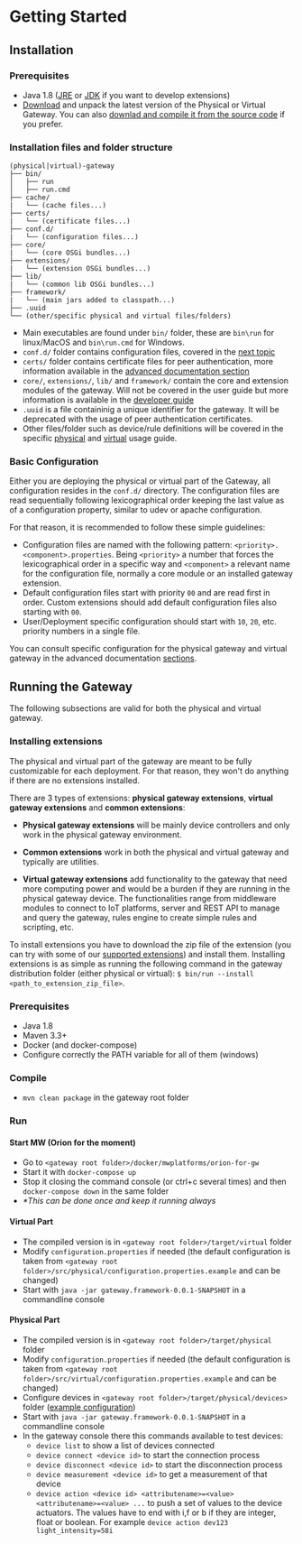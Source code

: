 # Getting Started

## Installation

### Prerequisites

 - Java 1.8 ([JRE](https://www.oracle.com/technetwork/es/java/javase/downloads/jre8-downloads-2133155.html) or [JDK](https://www.oracle.com/technetwork/java/javase/downloads/jdk8-downloads-2133151.html) if you want to develop extensions)
 - [Download](https://github.com/INTER-IoT/gateway/releases) and unpack the latest version of the Physical or Virtual Gateway. You can also [downlad and compile it from the source code](advanced-documentation#compiling-from-source) if you prefer.

### Installation files and folder structure

```text
(physical|virtual)-gateway
├── bin/
│   ├── run
│   ├── run.cmd
├── cache/
|   └── (cache files...)
├── certs/
|   └── (certificate files...)
├── conf.d/
|   └── (configuration files...)
├── core/
|   └── (core OSGi bundles...)
├── extensions/
|   └── (extension OSGi bundles...)
├── lib/
|   └── (common lib OSGi bundles...)
├── framework/
|   └── (main jars added to classpath...)
├── .uuid
└── (other/specific physical and virtual files/folders)
```

 - Main executables are found under `bin/` folder, these are `bin\run` for linux/MacOS and `bin\run.cmd` for Windows.
  - `conf.d/` folder contains configuration files, covered in the [next topic](getting-started.md#basic-configuration)
  - `certs/` folder contains certificate files for peer authentication, more information available in the [advanced documentation section](advanced-documentation.md#peer-authentication)
  - `core/`, `extensions/`, `lib/` and `framework/` contain the core and extension modules of the gateway. Will not be covered in the user guide but more information is available in the [developer guide](../developer-guide/extension-development.md)
  - `.uuid` is a file containinig a unique identifier for the gateway. It will be deprecated with the usage of peer authentication certificates.
  - Other files/folder such as device/rule definitions will be covered in the specific [physical]() and [virtual]() usage guide.

### Basic Configuration

 Either you are deploying the physical or virtual part of the Gateway, all configuration resides in the `conf.d/` directory. The configuration files
 are read sequentially following lexicographical order keeping the last value as of a configuration property, similar to udev or apache configuration.
 
 For that reason, it is recommended to follow these simple guidelines:

   - Configuration files are named with the following pattern: `<priority>.<component>.properties`. Being `<priority>` a number that forces the lexicographical order in a specific way and `<component>` a relevant name for the configuration file, normally a core module or an installed gateway extension.
   - Default configuration files start with priority `00` and are read first in order. Custom extensions should add default configuration files also starting with `00`.
   - User/Deployment specific configuration should start with `10`, `20`, etc. priority numbers in a single file.
 
 You can consult specific configuration for the physical gateway and virtual gateway in the advanced documentation [sections](advanced-documentation.md#physical-gateway-documentation).

## Running the Gateway

The following subsections are valid for both the physical and virtual gateway.

### Installing extensions
 
The physical and virtual part of the gateway are meant to be fully customizable for each deployment.
For that reason, they won't do anything if there are no extensions installed. 

There are 3 types of extensions: **physical gateway extensions**, **virtual gateway extensions** and **common extensions**:

 - **Physical gateway extensions** will be mainly device controllers and only work in the physical gateway environment.

 - **Common extensions** work in both the physical and virtual gateway and typically are utilities.

 - **Virtual gateway extensions** add functionality to the gateway that need more computing power and would be a burden if they are running in the physical gateway device. The functionalities range from middleware modules to connect to IoT platforms, server and REST API to manage and query the gateway, rules engine to create simple rules and scripting, etc.

To install extensions you have to download the zip file of the extension (you can try with some of our [supported extensions](supported-extensions.md)) and install them. Installing extensions is as simple as running the following command in the gateway distribution folder (either physical or virtual): `$ bin/run --install <path_to_extension_zip_file>`.

### Prerequisites

 - Java 1.8
 - Maven 3.3+
 - Docker (and docker-compose)
 - Configure correctly the PATH variable for all of them (windows)

### Compile
 - `mvn clean package` in the gateway root folder

### Run

#### Start MW (Orion for the moment)

 - Go to `<gateway root folder>/docker/mwplatforms/orion-for-gw`
 - Start it with `docker-compose up`
 - Stop it closing the command console (or ctrl+c several times) and then `docker-compose down` in the same folder
 - *\*This can be done once and keep it running always*

#### Virtual Part

 - The compiled version is in `<gateway root folder>/target/virtual` folder
 - Modify `configuration.properties` if needed (the default configuration is taken from `<gateway root folder>/src/physical/configuration.properties.example` and can be changed)
 - Start with `java -jar gateway.framework-0.0.1-SNAPSHOT` in a commandline console

#### Physical Part

 - The compiled version is in `<gateway root folder>/target/physical` folder
 - Modify `configuration.properties` if needed (the default configuration is taken from `<gateway root folder>/src/virtual/configuration.properties.example` and can be changed)
 - Configure devices in `<gateway root folder>/target/physical/devices>` folder ([example configuration](https://git.inter-iot.eu/Inter-IoT/gateway/wiki/Device+Configuration+File))
 - Start with `java -jar gateway.framework-0.0.1-SNAPSHOT` in a commandline console
 - In the gateway console there this commands available to test devices:
     - `device list` to show a list of devices connected
     - `device connect <device id>` to start the connection process
     - `device disconnect <device id>` to start the disconnection process
     - `device measurement <device id>` to get a measurement of that device
     - `device action <device id> <attributename>=<value> <attributename>=<value> ...` to push a set of values to the device actuators. The values have to end with i,f or b if they are integer, float or boolean. For example `device action dev123 light_intensity=58i`
